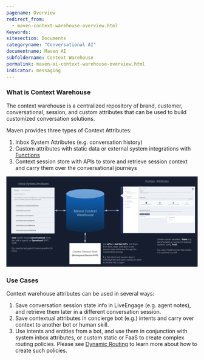 ```yaml
---
pagename: Overview
redirect_from:
  - maven-context-warehouse-overview.html
Keywords:
sitesection: Documents
categoryname: "Conversational AI"
documentname: Maven AI
subfoldername: Context Warehouse
permalink: maven-ai-context-warehouse-overview.html
indicator: messaging
---
```


### What is Context Warehouse

The context warehouse is a centralized repository of brand, customer, conversational, session, and custom attributes that can be used to build customized conversation solutions. 

Maven provides three types of Context Attributes:

1. Inbox System Attributes (e.g. conversation history)
2. Custom attributes with static data or external system integrations with [Functions](liveperson-functions-overview.html)
3. Context session store with APIs to store and retrieve session context and carry them over the conversational journeys

<img class="fancyimage" width="800" src="img/maven/Context Warehouse Diagram.png">

### Use Cases

Context warehouse attributes can be used in several ways:

1. Save conversation session state info in LiveEngage (e.g. agent notes), and retrieve them later in a different conversation session.
2. Save contextual attributes in concierge bot (e.g.) intents and carry over context to another bot or human skill.
3. Use intents and entities from a bot, and use them in conjunction with system inbox attributes, or custom static or FaaS to create complex routing policies. Please see [Dynamic Routing](maven-ai-powered-routing-overview.html) to learn more about how to create such policies. 